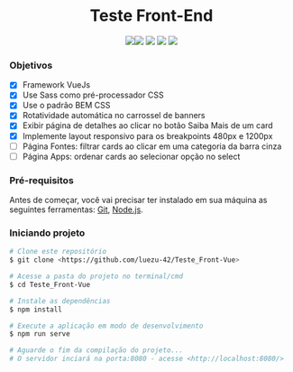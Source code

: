<h1 align="center">Teste Front-End</h1>

<div align="center"> <img src="https://img.shields.io/badge/-npm-black"/><img src="https://img.shields.io/badge/-vuejs-green"/> <img src="https://img.shields.io/badge/-javascript-red"/> <img src="https://img.shields.io/badge/-html-orange"/> <img src="https://img.shields.io/badge/-scss-pink"/> </div>

### Objetivos

- [x] Framework VueJs
- [x] Use Sass como pré-processador CSS
- [x] Use o padrão BEM CSS
- [x] Rotatividade automática no carrossel de banners
- [x] Exibir página de detalhes ao clicar no botão Saiba Mais de um card
- [x] Implemente layout responsivo para os breakpoints 480px e 1200px
- [ ] Página Fontes: filtrar cards ao clicar em uma categoria da barra cinza
- [ ] Página Apps: ordenar cards ao selecionar opção no select

### Pré-requisitos

Antes de começar, você vai precisar ter instalado em sua máquina as seguintes ferramentas:
[Git](https://git-scm.com), [Node.js](https://nodejs.org/en/).

### Iniciando projeto

```bash
# Clone este repositório
$ git clone <https://github.com/luezu-42/Teste_Front-Vue>

# Acesse a pasta do projeto no terminal/cmd
$ cd Teste_Front-Vue

# Instale as dependências
$ npm install

# Execute a aplicação em modo de desenvolvimento
$ npm run serve

# Aguarde o fim da compilação do projeto...
# O servidor inciará na porta:8080 - acesse <http://localhost:8080/>
